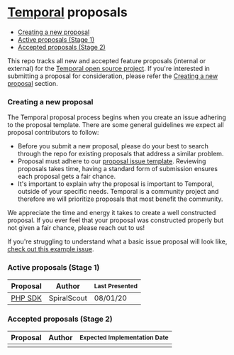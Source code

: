 # [Temporal](https://temporal.io) proposals

* [Creating a new proposal](#creating-a-new-proposal)
* [Active proposals (Stage 1)](#active-proposals-stage-1)
* [Accepted proposals (Stage 2)](#active-proposals-stage-2)

This repo tracks all new and accepted feature proposals (internal or external) for the [Temporal open source project](https://github.com/temporalio/temporal). If you're interested in submitting a proposal for consideration, please refer the [Creating a new proposal](#creating-a-new-proposal) section.

### Creating a new proposal

The Temporal proposal process begins when you create an issue adhering to the proposal template. There are some general guidelines we expect all proposal contributors to follow:

* Before you submit a new proposal, please do your best to search through the repo for existing proposals that address a similar problem.
* Proposal must adhere to our [proposal issue template](.github/ISSUE_TEMPLATE/proposal-template.md). Reviewing proposals takes time, having a standard form of submission ensures each proposal gets a fair chance.
* It's important to explain why the proposal is important to Temporal, outside of your specific needs. Temporal is a community project and therefore we will prioritize proposals that most benefit the community.

We appreciate the time and energy it takes to create a well constructed proposal. If you ever feel that your proposal was constructed properly but not given a fair chance, please reach out to us!

If you're struggling to understand what a basic issue proposal will look like, [check out this example issue](https://github.com/temporalio/proposals/issues/1).

### Active proposals (Stage 1)

| Proposal  | Author | <sub>Last Presented</sub> |
|-----------|--------|---------------------------|
| [PHP SDK](./php/php-rr-sdk.md)   | SpiralScout |  08/01/20            |

### Accepted proposals (Stage 2)

| Proposal  | Author | <sub>Expected Implementation Date</sub> |
|-----------|--------|---------------------------|
|           |        |                           |
